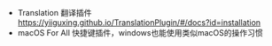 * Translation
翻译插件
https://yiiguxing.github.io/TranslationPlugin/#/docs?id=installation
* macOS For All
快捷键插件，windows也能使用类似macOS的操作习惯